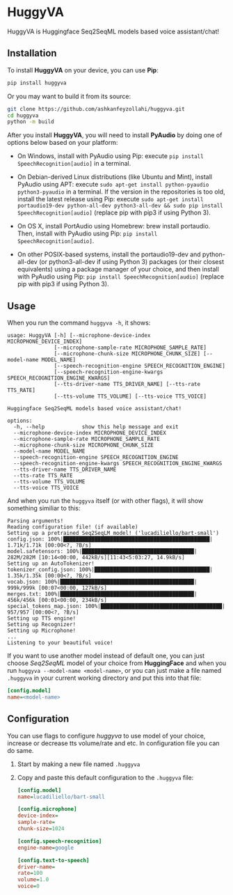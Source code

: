 # HuggyVA

HuggyVA is Huggingface Seq2SeqML models based voice assistant/chat!

## Installation

To install **HuggyVA** on your device, you can use **Pip**:

```bash
pip install huggyva
```

Or you may want to build it from its source:

```bash
git clone https://github.com/ashkanfeyzollahi/huggyva.git
cd huggyva
python -m build
```

After you install **HuggyVA**, you will need to install **PyAudio** by doing one of options below based on your platform:

* On Windows, install with PyAudio using Pip: execute `pip install SpeechRecognition[audio]` in a terminal.

* On Debian-derived Linux distributions (like Ubuntu and Mint), install PyAudio using APT: execute `sudo apt-get install python-pyaudio python3-pyaudio` in a terminal.
If the version in the repositories is too old, install the latest release using Pip: execute `sudo apt-get install portaudio19-dev python-all-dev python3-all-dev && sudo pip install SpeechRecognition[audio]` (replace pip with pip3 if using Python 3).

* On OS X, install PortAudio using Homebrew: brew install portaudio. Then, install with PyAudio using Pip: `pip install SpeechRecognition[audio]`.

* On other POSIX-based systems, install the portaudio19-dev and python-all-dev (or python3-all-dev if using Python 3) packages (or their closest equivalents) using a package manager of your choice, and then install with PyAudio using Pip: `pip install SpeechRecognition[audio]` (replace pip with pip3 if using Python 3).

## Usage

When you run the command `huggyva -h`, it shows:

```plain
usage: HuggyVA [-h] [--microphone-device-index MICROPHONE_DEVICE_INDEX]
               [--microphone-sample-rate MICROPHONE_SAMPLE_RATE]
               [--microphone-chunk-size MICROPHONE_CHUNK_SIZE] [--model-name MODEL_NAME]
               [--speech-recognition-engine SPEECH_RECOGNITION_ENGINE]
               [--speech-recognition-engine-kwargs SPEECH_RECOGNITION_ENGINE_KWARGS]
               [--tts-driver-name TTS_DRIVER_NAME] [--tts-rate TTS_RATE]
               [--tts-volume TTS_VOLUME] [--tts-voice TTS_VOICE]

Huggingface Seq2SeqML models based voice assistant/chat!

options:
  -h, --help            show this help message and exit
  --microphone-device-index MICROPHONE_DEVICE_INDEX
  --microphone-sample-rate MICROPHONE_SAMPLE_RATE
  --microphone-chunk-size MICROPHONE_CHUNK_SIZE
  --model-name MODEL_NAME
  --speech-recognition-engine SPEECH_RECOGNITION_ENGINE
  --speech-recognition-engine-kwargs SPEECH_RECOGNITION_ENGINE_KWARGS
  --tts-driver-name TTS_DRIVER_NAME
  --tts-rate TTS_RATE
  --tts-volume TTS_VOLUME
  --tts-voice TTS_VOICE
```

And when you run the `huggyva` itself (or with other flags), it will show something similiar to this:

```plain
Parsing arguments!
Reading configuration file! (if available)
Setting up a pretrained Seq2SeqLM model! ('lucadiliello/bart-small')
config.json: 100%|███████████████████████████████████████████████| 1.71k/1.71k [00:00<?, ?B/s]
model.safetensors: 100%|████████████████████████████████████| 282M/282M [10:14<00:00, 442kB/s][11:43<5:03:27, 14.9kB/s]
Setting up an AutoTokenizer!
tokenizer_config.json: 100%|█████████████████████████████████████| 1.35k/1.35k [00:00<?, ?B/s]
vocab.json: 100%|███████████████████████████████████████████| 999k/999k [00:07<00:00, 127kB/s]
merges.txt: 100%|███████████████████████████████████████████| 456k/456k [00:01<00:00, 234kB/s]
special_tokens_map.json: 100%|███████████████████████████████████████| 957/957 [00:00<?, ?B/s]
Setting up TTS engine!
Setting up Recognizer!
Setting up Microphone!
...
Listening to your beautiful voice!
```

If you want to use another model instead of default one, you can just choose *Seq2SeqML* model of your choice from **HuggingFace** and when you run `huggyva --model-name <model-name>`, or you can just make a file named `.huggyva` in your current working directory and put this into that file:

```ini
[config.model]
name=<model-name>
```

## Configuration

You can use flags to configure *huggyva* to use model of your choice, increase or decrease tts volume/rate and etc. In configuration file you can do same.

1. Start by making a new file named `.huggyva`
2. Copy and paste this default configuration to the `.huggyva` file:

    ```ini
    [config.model]
    name=lucadiliello/bart-small

    [config.microphone]
    device-index=
    sample-rate=
    chunk-size=1024

    [config.speech-recognition]
    engine-name=google

    [config.text-to-speech]
    driver-name=
    rate=100
    volume=1.0
    voice=0
    ```
